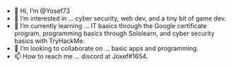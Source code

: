 - 👋 Hi, I’m @Yosef73
- 👀 I’m interested in ... cyber security, web dev, and a tiny bit of game dev.
- 🌱 I’m currently learning ... IT basics through the Google certificate program, programming basics through Sololearn, and cyber security basics with TryHackMe.
- 💞️ I’m looking to collaborate on ... basic apps and programming.
- 📫 How to reach me ... discord at Joxef#1654.

<!---
Yosef73/Yosef73 is a ✨ special ✨ repository because its `README.md` (this file) appears on your GitHub profile.
You can click the Preview link to take a look at your changes.
--->
